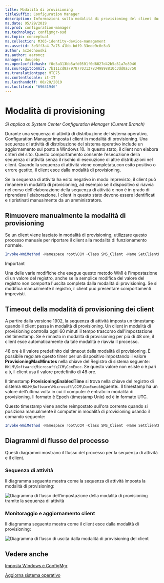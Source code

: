 ```yaml
---
title: Modalità di provisioning
titleSuffix: Configuration Manager
description: Informazioni sulla modalità di provisioning del client durante la sequenza di attività di Configuration Manager.
ms.date: 05/29/2019
ms.prod: configuration-manager
ms.technology: configmgr-osd
ms.topic: conceptual
ms.collection: M365-identity-device-management
ms.assetid: 3e3ff3a4-7a75-41bb-bdf9-33ede9c0e3a3
author: aczechowski
ms.author: aaroncz
manager: dougeby
ms.openlocfilehash: f0e5a313bb5afd0501f0d6027d42b5a51a7e8946
ms.sourcegitcommit: 7b111cd8a797877031378349898810c3dd0a3750
ms.translationtype: MTE75
ms.contentlocale: it-IT
ms.lasthandoff: 08/20/2019
ms.locfileid: "69631946"
---
```

# <a name="provisioning-mode"></a>Modalità di provisioning

*Si applica a: System Center Configuration Manager (Current Branch)*

Durante una sequenza di attività di distribuzione del sistema operativo, Configuration Manager imposta i client in modalità di provisioning. Una sequenza di attività di distribuzione del sistema operativo include un aggiornamento sul posto a Windows 10. In questo stato, il client non elabora criteri del sito. Questo comportamento consente l'esecuzione della sequenza di attività senza il rischio di esecuzione di altre distribuzioni nel client. Quando la sequenza di attività viene completata,con esito positivo o errore gestito, il client esce dalla modalità di provisioning.

Se la sequenza di attività ha esito negativo in modo imprevisto, il client può rimanere in modalità di provisioning, ad esempio se il dispositivo si riavvia nel corso dell'elaborazione della sequenza di attività e non è in grado di riprendere l'elaborazione. I client in questo stato devono essere identificati e ripristinati manualmente da un amministratore.


## <a name="manually-remove-provisioning-mode"></a>Rimuovere manualmente la modalità di provisioning

Se un client viene lasciato in modalità di provisioning, utilizzare questo processo manuale per riportare il client alla modalità di funzionamento normale.

```PowerShell
Invoke-WmiMethod -Namespace root\CCM -Class SMS_Client -Name SetClientProvisioningMode -ArgumentList $false
```

> [!Important]  
> Una delle varie modifiche che esegue questo metodo WMI è l'impostazione di un valore del registro, anche se la semplice modifica del valore del registro non comporta l'uscita completa dalla modalità di provisioning. Se si modifica manualmente il registro, il client può presentare comportamenti imprevisti.  


## <a name="client-provisioning-mode-timeout"></a>Timeout della modalità di provisioning dei client

A partire dalla versione 1902, la sequenza di attività imposta un timestamp quando il client passa in modalità di provisioning. Un client in modalità di provisioning controlla ogni 60 minuti il tempo trascorso dall'impostazione del timestamp. Se è rimasto in modalità di provisioning per più di 48 ore, il client esce automaticamente da tale modalità e riavvia il processo.

48 ore è il valore predefinito del timeout della modalità di provisioning. È possibile regolare questo timer per un dispositivo impostando il valore **ProvisioningMaxMinutes** nella chiave del Registro di sistema seguente: `HKLM\Software\Microsoft\CCM\CcmExec`. Se questo valore non esiste o è pari a `0`, il client usa il valore predefinito di 48 ore.

Il timestamp **ProvisioningEnabledTime** si trova nella chiave del registro di sistema `HKLM\Software\Microsoft\CCM\CcmExec`seguente:. Il timestamp ha un valore dell'ultima volta in cui il computer è entrato in modalità di provisioning. Il formato è Epoch (timestamp Unix) ed è in formato UTC.

Questo timestamp viene anche reimpostato sull'ora corrente quando si posiziona manualmente il computer in modalità di provisioning usando il comando seguente:

```powershell
Invoke-WmiMethod -Namespace root\CCM -Class SMS_Client -Name SetClientProvisioningMode -ArgumentList $true
```

## <a name="process-flow-diagrams"></a>Diagrammi di flusso del processo

Questi diagrammi mostrano il flusso del processo per la sequenza di attività e il client.

### <a name="task-sequence"></a>Sequenza di attività

Il diagramma seguente mostra come la sequenza di attività imposta la modalità di provisioning:

![Diagramma di flusso dell'impostazione della modalità di provisioning tramite la sequenza di attività](media/3197824-ts-flow.png)

### <a name="client-remediation"></a>Monitoraggio e aggiornamento client

Il diagramma seguente mostra come il client esce dalla modalità di provisioning:

![Diagramma di flusso di uscita dalla modalità di provisioning del client](media/3197824-client-flow.png)


## <a name="see-also"></a>Vedere anche

[Imposta Windows e ConfigMgr](/sccm/osd/understand/task-sequence-steps#BKMK_SetupWindowsandConfigMgr)

[Aggiorna sistema operativo](/sccm/osd/understand/task-sequence-steps#BKMK_UpgradeOS)
